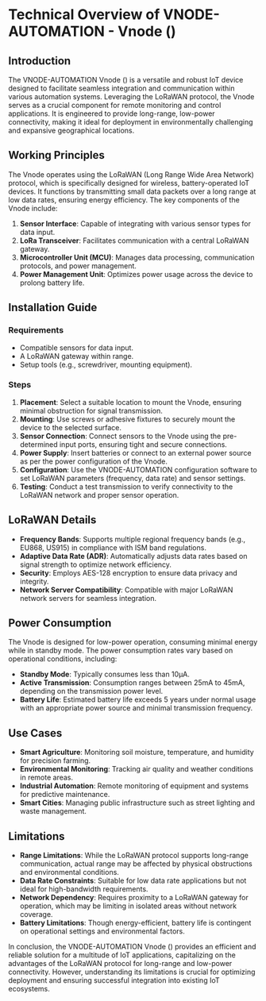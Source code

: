 # Technical Overview of VNODE-AUTOMATION - Vnode ()

## Introduction

The VNODE-AUTOMATION Vnode () is a versatile and robust IoT device designed to facilitate seamless integration and communication within various automation systems. Leveraging the LoRaWAN protocol, the Vnode serves as a crucial component for remote monitoring and control applications. It is engineered to provide long-range, low-power connectivity, making it ideal for deployment in environmentally challenging and expansive geographical locations.

## Working Principles

The Vnode operates using the LoRaWAN (Long Range Wide Area Network) protocol, which is specifically designed for wireless, battery-operated IoT devices. It functions by transmitting small data packets over a long range at low data rates, ensuring energy efficiency. The key components of the Vnode include:

1. **Sensor Interface**: Capable of integrating with various sensor types for data input.
2. **LoRa Transceiver**: Facilitates communication with a central LoRaWAN gateway.
3. **Microcontroller Unit (MCU)**: Manages data processing, communication protocols, and power management.
4. **Power Management Unit**: Optimizes power usage across the device to prolong battery life.

## Installation Guide

### Requirements

- Compatible sensors for data input.
- A LoRaWAN gateway within range.
- Setup tools (e.g., screwdriver, mounting equipment).

### Steps

1. **Placement**: Select a suitable location to mount the Vnode, ensuring minimal obstruction for signal transmission.
2. **Mounting**: Use screws or adhesive fixtures to securely mount the device to the selected surface.
3. **Sensor Connection**: Connect sensors to the Vnode using the pre-determined input ports, ensuring tight and secure connections.
4. **Power Supply**: Insert batteries or connect to an external power source as per the power configuration of the Vnode.
5. **Configuration**: Use the VNODE-AUTOMATION configuration software to set LoRaWAN parameters (frequency, data rate) and sensor settings.
6. **Testing**: Conduct a test transmission to verify connectivity to the LoRaWAN network and proper sensor operation.

## LoRaWAN Details

- **Frequency Bands**: Supports multiple regional frequency bands (e.g., EU868, US915) in compliance with ISM band regulations.
- **Adaptive Data Rate (ADR)**: Automatically adjusts data rates based on signal strength to optimize network efficiency.
- **Security**: Employs AES-128 encryption to ensure data privacy and integrity.
- **Network Server Compatibility**: Compatible with major LoRaWAN network servers for seamless integration.

## Power Consumption

The Vnode is designed for low-power operation, consuming minimal energy while in standby mode. The power consumption rates vary based on operational conditions, including:

- **Standby Mode**: Typically consumes less than 10μA.
- **Active Transmission**: Consumption ranges between 25mA to 45mA, depending on the transmission power level.
- **Battery Life**: Estimated battery life exceeds 5 years under normal usage with an appropriate power source and minimal transmission frequency.

## Use Cases

- **Smart Agriculture**: Monitoring soil moisture, temperature, and humidity for precision farming.
- **Environmental Monitoring**: Tracking air quality and weather conditions in remote areas.
- **Industrial Automation**: Remote monitoring of equipment and systems for predictive maintenance.
- **Smart Cities**: Managing public infrastructure such as street lighting and waste management.

## Limitations

- **Range Limitations**: While the LoRaWAN protocol supports long-range communication, actual range may be affected by physical obstructions and environmental conditions.
- **Data Rate Constraints**: Suitable for low data rate applications but not ideal for high-bandwidth requirements.
- **Network Dependency**: Requires proximity to a LoRaWAN gateway for operation, which may be limiting in isolated areas without network coverage.
- **Battery Limitations**: Though energy-efficient, battery life is contingent on operational settings and environmental factors.

In conclusion, the VNODE-AUTOMATION Vnode () provides an efficient and reliable solution for a multitude of IoT applications, capitalizing on the advantages of the LoRaWAN protocol for long-range and low-power connectivity. However, understanding its limitations is crucial for optimizing deployment and ensuring successful integration into existing IoT ecosystems.